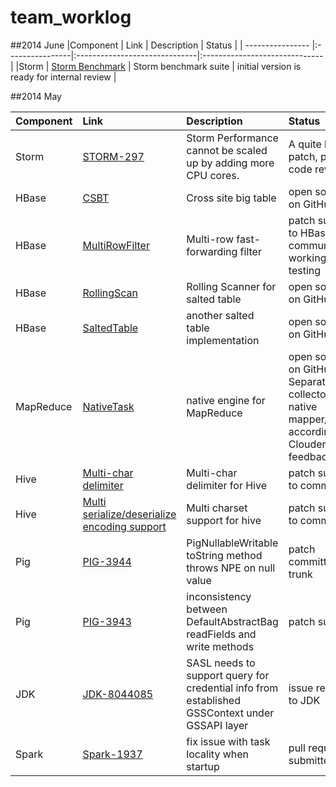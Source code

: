 team_worklog
============

##2014 June
|Component | Link | Description | Status |
| ---------------- |:----------------|:------------------------------|:------------------------------|
|Storm | [Storm Benchmark](https://github.com/manuzhang/storm-benchmark/) | Storm benchmark suite | initial version is ready for internal review |

##2014 May

|Component | Link | Description | Status |
| ---------------- |:----------------|:------------------------------|:------------------------------|
|Storm | [STORM-297](https://issues.apache.org/jira/browse/STORM-297) | Storm Performance cannot be scaled up by adding more CPU cores. | A quite big patch, passed code review. |
|HBase | [CSBT](https://github.com/intel-hadoop/CSBT) | Cross site big table | open sourced on GitHub |
|HBase | [MultiRowFilter](https://issues.apache.org/jira/browse/HBASE-11144) | Multi-row fast-forwarding filter | patch submitted to HBase community, working on perf testing |
|HBase | [RollingScan](https://github.com/intel-hadoop/RollingScan) | Rolling Scanner for salted table | open sourced on GitHub |
|HBase | [SaltedTable](https://github.com/intel-hadoop/SaltedHTable) | another salted table implementation | open sourced on GitHub |
|MapReduce | [NativeTask](https://github.com/intel-hadoop/nativetask) | native engine for MapReduce | open sourced on GitHub. Separated collector from native mapper/reducer according to Cloudera feedback. |
|Hive | [Multi-char delimiter](https://issues.apache.org/jira/browse/HIVE-5871) | Multi-char delimiter for Hive | patch submitted to community |
|Hive | [Multi serialize/deserialize encoding support](https://issues.apache.org/jira/browse/HIVE-7142) | Multi charset support for hive | patch submitted to community |
| Pig | [PIG-3944](https://issues.apache.org/jira/browse/PIG-3944) | PigNullableWritable toString method throws NPE on null value | patch committed into trunk | 
| Pig | [PIG-3943](https://issues.apache.org/jira/browse/PIG-3943) | inconsistency between DefaultAbstractBag readFields and write methods | patch submitted |
|JDK | [JDK-8044085](https://bugs.openjdk.java.net/browse/JDK-8044085) | SASL needs to support query for credential info from established GSSContext under GSSAPI layer | issue reported to JDK |
|Spark| [Spark-1937](https://github.com/apache/spark/pull/892) | fix issue with task locality when startup | pull request submitted | 
